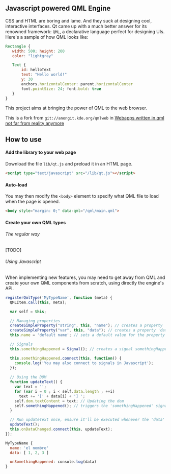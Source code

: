 ## Javascript powered QML Engine
CSS and HTML are boring and lame. And they suck at designing cool, interactive interfaces. Qt came up with a much better answer for its renowned framework: `QML`, a declarative language perfect for designing UIs. Here's a sample of how QML looks like:

```QML
Rectangle {
   width: 500; height: 200
   color: "lightgray"

   Text {
       id: helloText
       text: "Hello world!"
       y: 30
       anchors.horizontalCenter: parent.horizontalCenter
       font.pointSize: 24; font.bold: true
   }
}
```

This project aims at bringing the power of QML to the web browser.

This is a fork from `git://anongit.kde.org/qmlweb` in [Webapps written in qml not far from reality anymore](http://akreuzkamp.de/2013/07/10/webapps-written-in-qml-not-far-from-reality-anymore)

## How to use
#### Add the library to your web page
Download the file `lib/qt.js` and preload it in an HTML page.

```HTML
<script type="text/javascript" src="/lib/qt.js"></script>
```

#### Auto-load
You may then modify the `<body>` element to specify what QML file to load when the page is opened.

```HTML
<body style="margin: 0;" data-qml="/qml/main.qml">
````

#### Create your own QML types
###### The regular way
[TODO]

###### Using Javascript
When implementing new features, you may need to get away from QML and create your own QML components from scratch, using directly the engine's API.

```Javascript
registerQmlType('MyTypeName', function (meta) {
  QMLItem.call(this, meta);

  var self = this;

  // Managing properties
  createSimpleProperty("string", this, "name"); // creates a property 'name' of type string
  createSimpleProperty("var", this, "data"); // creates a property 'data' of undefined type
  this.name = 'default name'; // sets a default value for the property 'name'

  // Signals
  this.somethingHappened = Signal(); // creates a signal somethingHappened

  this.somethingHappened.connect(this, function() {
    console.log('You may also connect to signals in Javascript');
  });
  
  // Using the DOM
  function updateText() {
    var text = '';
    for (var i = 0 ; i < self.data.length ; ++i)
      text += '[' + data[i] + '] ';
    self.dom.textContent = text; // Updating the dom
    self.somethingHappened(); // triggers the 'somethingHappened' signal.
  }

  // Run updateText once, ensure it'll be executed whenever the 'data' property changes.
  updateText();
  this.onDataChanged.connect(this, updateText);
});
```

```QML
MyTypeName {
  name: 'el nombre'
  data: [ 1, 2, 3 ]

  onSomethingHappened: console.log(data)
}
```
